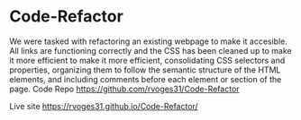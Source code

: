 # Code-Refactor
We were tasked with refactoring an existing webpage to make it accesible. 
All links are functioning correctly and the CSS has been cleaned up to make it more efficient to make it more efficient, consolidating CSS selectors and properties, organizing them to follow the semantic structure of the HTML elements, and including comments before each element or section of the page.
Code Repo
https://github.com/rvoges31/Code-Refactor

Live site
https://rvoges31.github.io/Code-Refactor/ 

